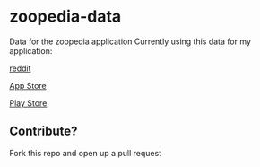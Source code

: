 # zoopedia-data
Data for the zoopedia application
Currently using this data for my application:

[reddit](https://www.reddit.com/r/PlanetZoo/comments/e3fjy7/free_zoopedia_for_ios_and_android/)

[App Store](https://apps.apple.com/app/id1489372002)

[Play Store](https://play.google.com/store/apps/details?id=app.zoopedia)

## Contribute?
Fork this repo and open up a pull request
